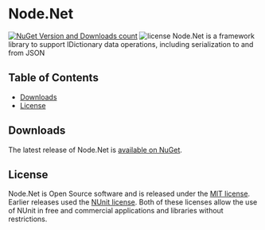 # Node.Net
[![NuGet Version and Downloads count](https://buildstats.info/nuget/Node.Net)](https://www.nuget.org/packages/Node.Net)
![license](https://img.shields.io/github/license/node-net/Node.Net.svg)
Node.Net is a framework library to support IDictionary data operations, including serialization to and from JSON

## Table of Contents ##

- [Downloads](#downloads)
- [License](#license)

## Downloads ##

The latest release of Node.Net is [available on NuGet](https://www.nuget.org/packages/Node.Net/).

## License ##

Node.Net is Open Source software and is released under the [MIT license](https://github.com/nunit/docs/wiki/License). Earlier releases used the [NUnit license](http://www.nunit.org/nuget/license.html). Both of these licenses allow the use of NUnit in free and commercial applications and libraries without restrictions.